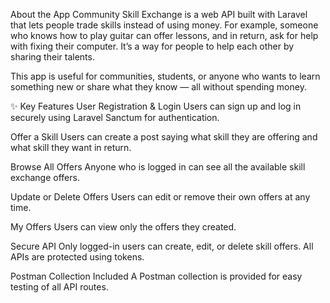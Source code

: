 About the App
Community Skill Exchange is a web API built with Laravel that lets people trade skills instead of using money. For example, someone who knows how to play guitar can offer lessons, and in return, ask for help with fixing their computer. It’s a way for people to help each other by sharing their talents.

This app is useful for communities, students, or anyone who wants to learn something new or share what they know — all without spending money.

✨ Key Features
User Registration & Login
Users can sign up and log in securely using Laravel Sanctum for authentication.

Offer a Skill
Users can create a post saying what skill they are offering and what skill they want in return.

Browse All Offers
Anyone who is logged in can see all the available skill exchange offers.

Update or Delete Offers
Users can edit or remove their own offers at any time.

My Offers
Users can view only the offers they created.

Secure API
Only logged-in users can create, edit, or delete skill offers. All APIs are protected using tokens.

Postman Collection Included
A Postman collection is provided for easy testing of all API routes.

